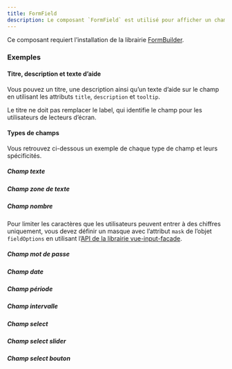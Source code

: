 ```yaml
---
title: FormField
description: Le composant `FormField` est utilisé pour afficher un champ de formulaire.
---
```


<doc-tabs>

<doc-tab-item label="Utilisation">

<doc-alert type="info">

Ce composant requiert l’installation de la librairie [FormBuilder](/demarrer/installation#composants/form-builder).

</doc-alert>

<doc-example file="form-field/usage"></doc-example>

### Exemples

#### Titre, description et texte d’aide

Vous pouvez un titre, une description ainsi qu’un texte d’aide sur le champ en utilisant les attributs `title`, `description` et `tooltip`.

<doc-alert type="warning">

Le titre ne doit pas remplacer le label, qui identifie le champ pour les utilisateurs de lecteurs d’écran.

</doc-alert>

<doc-example file="form-field/question"></doc-example>

#### Types de champs

Vous retrouvez ci-dessous un exemple de chaque type de champ et leurs spécificités.

##### Champ texte

<doc-example file="form-field/text"></doc-example>

##### Champ zone de texte

<doc-example file="form-field/textarea"></doc-example>

##### Champ nombre

<doc-alert type="info">

Pour limiter les caractères que les utilisateurs peuvent entrer à des chiffres uniquement, vous devez définir un masque avec l’attribut `mask` de l’objet `fieldOptions` en utilisant l’[API de la librairie vue-input-facade](https://ronaldjerez.github.io/vue-input-facade/).

</doc-alert>

<doc-example file="form-field/number"></doc-example>

##### Champ mot de passe

<doc-example file="form-field/password"></doc-example>

##### Champ date

<doc-example file="form-field/date"></doc-example>

##### Champ période

<doc-example file="form-field/period"></doc-example>

##### Champ intervalle

<doc-example file="form-field/range"></doc-example>

##### Champ select

<doc-example file="form-field/select"></doc-example>

##### Champ select slider

<doc-example file="form-field/select-slider"></doc-example>

<doc-example file="form-field/select-slider-thumb"></doc-example>

##### Champ select bouton

<doc-example file="form-field/select-button"></doc-example>

</doc-tab-item>

<doc-tab-item label="API">
<doc-api name="form-field"></doc-api>
</doc-tab-item>

</doc-tabs>

<doc-sticky-button icon title="Vue d'ensemble" target="../../demarrer/vue-ensemble"></doc-sticky-button>
